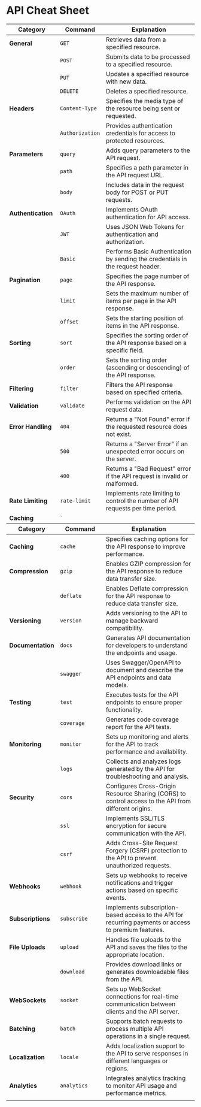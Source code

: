 # API Cheat Sheet

<table>
<thead>
<tr>
<th>Category</th>
<th>Command</th>
<th>Explanation</th>
</tr>
</thead>
<tbody>
<tr>
<td><strong>General</strong></td>
<td><code>GET</code></td>
<td>Retrieves data from a specified resource.</td>
</tr>
<tr>
<td></td>
<td><code>POST</code></td>
<td>Submits data to be processed to a specified resource.</td>
</tr>
<tr>
<td></td>
<td><code>PUT</code></td>
<td>Updates a specified resource with new data.</td>
</tr>
<tr>
<td></td>
<td><code>DELETE</code></td>
<td>Deletes a specified resource.</td>
</tr>
<tr>
<td><strong>Headers</strong></td>
<td><code>Content-Type</code></td>
<td>Specifies the media type of the resource being sent or requested.</td>
</tr>
<tr>
<td></td>
<td><code>Authorization</code></td>
<td>Provides authentication credentials for access to protected resources.</td>
</tr>
<tr>
<td><strong>Parameters</strong></td>
<td><code>query</code></td>
<td>Adds query parameters to the API request.</td>
</tr>
<tr>
<td></td>
<td><code>path</code></td>
<td>Specifies a path parameter in the API request URL.</td>
</tr>
<tr>
<td></td>
<td><code>body</code></td>
<td>Includes data in the request body for POST or PUT requests.</td>
</tr>
<tr>
<td><strong>Authentication</strong></td>
<td><code>OAuth</code></td>
<td>Implements OAuth authentication for API access.</td>
</tr>
<tr>
<td></td>
<td><code>JWT</code></td>
<td>Uses JSON Web Tokens for authentication and authorization.</td>
</tr>
<tr>
<td></td>
<td><code>Basic</code></td>
<td>Performs Basic Authentication by sending the credentials in the request header.</td>
</tr>
<tr>
<td><strong>Pagination</strong></td>
<td><code>page</code></td>
<td>Specifies the page number of the API response.</td>
</tr>
<tr>
<td></td>
<td><code>limit</code></td>
<td>Sets the maximum number of items per page in the API response.</td>
</tr>
<tr>
<td></td>
<td><code>offset</code></td>
<td>Sets the starting position of items in the API response.</td>
</tr>
<tr>
<td><strong>Sorting</strong></td>
<td><code>sort</code></td>
<td>Specifies the sorting order of the API response based on a specific field.</td>
</tr>
<tr>
<td></td>
<td><code>order</code></td>
<td>Sets the sorting order (ascending or descending) of the API response.</td>
</tr>
<tr>
<td><strong>Filtering</strong></td>
<td><code>filter</code></td>
<td>Filters the API response based on specified criteria.</td>
</tr>
<tr>
<td><strong>Validation</strong></td>
<td><code>validate</code></td>
<td>Performs validation on the API request data.</td>
</tr>
<tr>
<td><strong>Error Handling</strong></td>
<td><code>404</code></td>
<td>Returns a "Not Found" error if the requested resource does not exist.</td>
</tr>
<tr>
<td></td>
<td><code>500</code></td>
<td>Returns a "Server Error" if an unexpected error occurs on the server.</td>
</tr>
<tr>
<td></td>
<td><code>400</code></td>
<td>Returns a "Bad Request" error if the API request is invalid or malformed.</td>
</tr>
<tr>
<td><strong>Rate Limiting</strong></td>
<td><code>rate-limit</code></td>
<td>Implements rate limiting to control the number of API requests per time period.</td>
</tr>
<tr>
<td><strong>Caching</strong></td>
<td>`</td>
<td></td>
</tr>
<tr>
<th>Category</th>
<th>Command</th>
<th>Explanation</th>
</tr>
</thead>
<tbody>
<tr>
<td><strong>Caching</strong></td>
<td><code>cache</code></td>
<td>Specifies caching options for the API response to improve performance.</td>
</tr>
<tr>
<td><strong>Compression</strong></td>
<td><code>gzip</code></td>
<td>Enables GZIP compression for the API response to reduce data transfer size.</td>
</tr>
<tr>
<td></td>
<td><code>deflate</code></td>
<td>Enables Deflate compression for the API response to reduce data transfer size.</td>
</tr>
<tr>
<td><strong>Versioning</strong></td>
<td><code>version</code></td>
<td>Adds versioning to the API to manage backward compatibility.</td>
</tr>
<tr>
<td><strong>Documentation</strong></td>
<td><code>docs</code></td>
<td>Generates API documentation for developers to understand the endpoints and usage.</td>
</tr>
<tr>
<td></td>
<td><code>swagger</code></td>
<td>Uses Swagger/OpenAPI to document and describe the API endpoints and data models.</td>
</tr>
<tr>
<td><strong>Testing</strong></td>
<td><code>test</code></td>
<td>Executes tests for the API endpoints to ensure proper functionality.</td>
</tr>
<tr>
<td></td>
<td><code>coverage</code></td>
<td>Generates code coverage report for the API tests.</td>
</tr>
<tr>
<td><strong>Monitoring</strong></td>
<td><code>monitor</code></td>
<td>Sets up monitoring and alerts for the API to track performance and availability.</td>
</tr>
<tr>
<td></td>
<td><code>logs</code></td>
<td>Collects and analyzes logs generated by the API for troubleshooting and analysis.</td>
</tr>
<tr>
<td><strong>Security</strong></td>
<td><code>cors</code></td>
<td>Configures Cross-Origin Resource Sharing (CORS) to control access to the API from different origins.</td>
</tr>
<tr>
<td></td>
<td><code>ssl</code></td>
<td>Implements SSL/TLS encryption for secure communication with the API.</td>
</tr>
<tr>
<td></td>
<td><code>csrf</code></td>
<td>Adds Cross-Site Request Forgery (CSRF) protection to the API to prevent unauthorized requests.</td>
</tr>
<tr>
<td><strong>Webhooks</strong></td>
<td><code>webhook</code></td>
<td>Sets up webhooks to receive notifications and trigger actions based on specific events.</td>
</tr>
<tr>
<td><strong>Subscriptions</strong></td>
<td><code>subscribe</code></td>
<td>Implements subscription-based access to the API for recurring payments or access to premium features.</td>
</tr>
<tr>
<td><strong>File Uploads</strong></td>
<td><code>upload</code></td>
<td>Handles file uploads to the API and saves the files to the appropriate location.</td>
</tr>
<tr>
<td></td>
<td><code>download</code></td>
<td>Provides download links or generates downloadable files from the API.</td>
</tr>
<tr>
<td><strong>WebSockets</strong></td>
<td><code>socket</code></td>
<td>Sets up WebSocket connections for real-time communication between clients and the API server.</td>
</tr>
<tr>
<td><strong>Batching</strong></td>
<td><code>batch</code></td>
<td>Supports batch requests to process multiple API operations in a single request.</td>
</tr>
<tr>
<td><strong>Localization</strong></td>
<td><code>locale</code></td>
<td>Adds localization support to the API to serve responses in different languages or regions.</td>
</tr>
<tr>
<td><strong>Analytics</strong></td>
<td><code>analytics</code></td>
<td>Integrates analytics tracking to monitor API usage and performance metrics.</td>
</tr>
<tr>
<td></td>
<td></td>
<td></td>
</tr>
</tbody>
</table>
